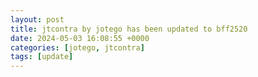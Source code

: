 ```yaml
---
layout: post
title: jtcontra by jotego has been updated to bff2520
date: 2024-05-03 16:08:55 +0000
categories: [jotego, jtcontra]
tags: [update]
---
```



